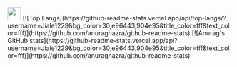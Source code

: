 <img src="https://media.giphy.com/media/WUlplcMpOCEmTGBtBW/giphy.gif" width="30"> 
[![Top Langs](https://github-readme-stats.vercel.app/api/top-langs/?username=Jiale1229&bg_color=30,e96443,904e95&title_color=fff&text_color=fff)](https://github.com/anuraghazra/github-readme-stats)
[![Anurag's GitHub stats](https://github-readme-stats.vercel.app/api?username=Jiale1229&bg_color=30,e96443,904e95&title_color=fff&text_color=fff)](https://github.com/anuraghazra/github-readme-stats)

